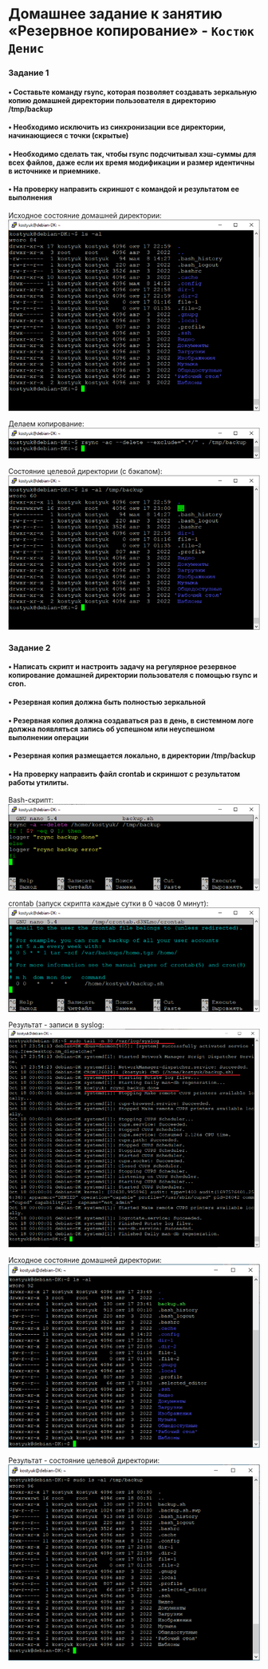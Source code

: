 # Домашнее задание к занятию «Резервное копирование» - `Костюк Денис`

### Задание 1
#### •	Составьте команду rsync, которая позволяет создавать зеркальную копию домашней директории пользователя в директорию /tmp/backup
#### •	Необходимо исключить из синхронизации все директории, начинающиеся с точки (скрытые)
#### •	Необходимо сделать так, чтобы rsync подсчитывал хэш-суммы для всех файлов, даже если их время модификации и размер идентичны в источнике и приемнике.
#### •	На проверку направить скриншот с командой и результатом ее выполнения

Исходное состояние домашней директории:
![Скрин1](https://github.com/denniskostyuk/rsync/blob/main/task_11.png)

Делаем копирование:
![Скрин2](https://github.com/denniskostyuk/rsync/blob/main/task_12.png)
   
Состояние целевой директории (с бэкапом):
![Скрин3](https://github.com/denniskostyuk/rsync/blob/main/task_13.png)


### Задание 2
#### •	Написать скрипт и настроить задачу на регулярное резервное копирование домашней директории пользователя с помощью rsync и cron.
#### •	Резервная копия должна быть полностью зеркальной
#### •	Резервная копия должна создаваться раз в день, в системном логе должна появляться запись об успешном или неуспешном выполнении операции
#### •	Резервная копия размещается локально, в директории /tmp/backup
#### •	На проверку направить файл crontab и скриншот с результатом работы утилиты.

Bash-скрипт:
![Скрин4](https://github.com/denniskostyuk/rsync/blob/main/task_21.png)

crontab (запуск скрипта каждые сутки в 0 часов 0 минут):
![Скрин5](https://github.com/denniskostyuk/rsync/blob/main/task_22.png)

Результат - записи в syslog:
![Скрин6](https://github.com/denniskostyuk/rsync/blob/main/task_23.png)

Исходное состояние домашней директории:
![Скрин7](https://github.com/denniskostyuk/rsync/blob/main/task_24.png)

Результат - cостояние целевой директории:
![Скрин8](https://github.com/denniskostyuk/rsync/blob/main/task_25.png)
